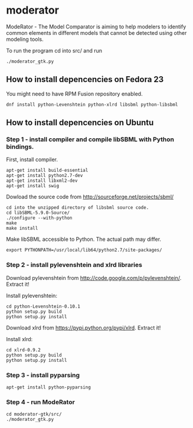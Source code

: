 # moderator
ModeRator - The Model Comparator is aiming to help modelers to identify common elements in different models that cannot be detected using other modeling tools.

To run the program cd into src/ and run

    ./moderator_gtk.py

## How to install depencencies on Fedora 23
You might need to have RPM Fusion repository enabled.

    dnf install python-Levenshtein python-xlrd libsbml python-libsbml

## How to install depencencies on Ubuntu
### Step 1 - install compiler and compile libSBML with Python bindings.

First, install compiler.

    apt-get install build-essential
    apt-get install python2.7-dev
    apt-get install libxml2-dev
    apt-get install swig

Dowload the source code from http://sourceforge.net/projects/sbml/

    cd into the unzipped directory of libsbml source code.
    cd libSBML-5.9.0-Source/
    ./configure --with-python
    make
    make install

Make libSBML accessible to Python. The actual path may differ.

    export PYTHONPATH=/usr/local/lib64/python2.7/site-packages/

### Step 2 - install pylevenshtein and xlrd libraries

Download pylevenshtein from http://code.google.com/p/pylevenshtein/. Extract it!

Install pylevenshtein:

    cd python-Levenshtein-0.10.1
    python setup.py build
    python setup.py install

Download xlrd from https://pypi.python.org/pypi/xlrd. Extract it!

Install xlrd:

    cd xlrd-0.9.2
    python setup.py build
    python setup.py install

### Step 3 - install pyparsing

    apt-get install python-pyparsing

### Step 4 - run ModeRator

    cd moderator-gtk/src/
    ./moderator_gtk.py

